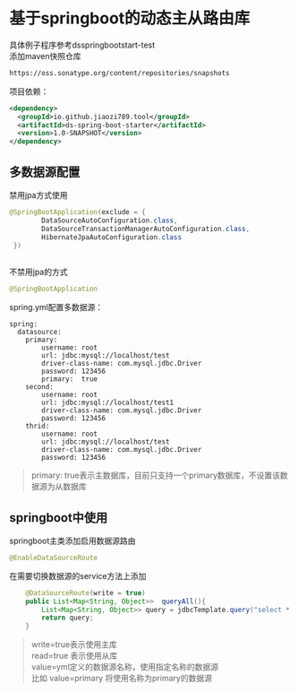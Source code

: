 # 基于springboot的动态主从路由库
具体例子程序参考dsspringbootstart-test<br/>
添加maven快照仓库
```XML
https://oss.sonatype.org/content/repositories/snapshots
```
项目依赖：
```XML
<dependency>
  <groupId>io.github.jiaozi789.tool</groupId>
  <artifactId>ds-spring-boot-starter</artifactId>
  <version>1.0-SNAPSHOT</version>
</dependency>
```
## 多数据源配置
禁用jpa方式使用
```java
@SpringBootApplication(exclude = {
        DataSourceAutoConfiguration.class,
        DataSourceTransactionManagerAutoConfiguration.class,
        HibernateJpaAutoConfiguration.class
 })
 
```
不禁用jpa的方式
```java
@SpringBootApplication
```
spring.yml配置多数据源：
```
spring:
  datasource:
    primary:
        username: root
        url: jdbc:mysql://localhost/test
        driver-class-name: com.mysql.jdbc.Driver
        password: 123456
        primary:  true
    second:
        username: root
        url: jdbc:mysql://localhost/test1
        driver-class-name: com.mysql.jdbc.Driver
        password: 123456
    thrid:
        username: root
        url: jdbc:mysql://localhost/test
        driver-class-name: com.mysql.jdbc.Driver
        password: 123456
```
> primary: true表示主数据库，目前只支持一个primary数据库，不设置该数据源为从数据库

## springboot中使用
springboot主类添加启用数据源路由
```java
@EnableDataSourceRoute
```
在需要切换数据源的service方法上添加
```java
    @DataSourceRoute(write = true)
    public List<Map<String, Object>>  queryAll(){
        List<Map<String, Object>> query = jdbcTemplate.query("select * from user", new ColumnMapRowMapper());
        return query;
    }
```
>write=true表示使用主库<br/>
>read=true 表示使用从库<br/>
>value=yml定义的数据源名称，使用指定名称的数据源<br/>
  比如 value=primary 将使用名称为primary的数据源
